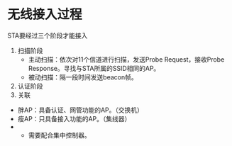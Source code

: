 # 无线接入过程
STA要经过三个阶段才能接入

1. 扫描阶段
   - 主动扫描：依次对11个信道进行扫描，发送Probe Request，接收Probe Response。寻找与STA所属的SSID相同的AP。
   - 被动扫描：隔一段时间发送beacon帧。
2. 认证阶段
3. 关联

- 胖AP：具备认证、网管功能的AP。（交换机）
- 瘦AP：只具备接入功能的AP。（集线器）
- - 需要配合集中控制器。